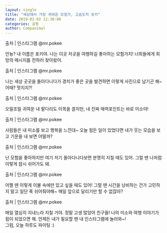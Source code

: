 ```yaml
---
layout: single
title: "세상에서 가장 귀여운 모험가, 고슴도치 포키"
date: 2019-02-02 12:30:00
categories: 감동
author: Companimal
---
```


출처 | 인스타그램 @mr.pokee

안뇽? 내 이름은 포키야. 나는 이곳 저곳을 여행하길 좋아하는 모험가지! 너희들에게 희망의 메시지를 전하러 찾아왔어.

출처 | 인스타그램 @mr.pokee

나는 세상 곳곳을 돌아다니다가 경치가 좋은 곳을 발견하면 이렇게 사진으로 남기곤 해~ 어때? 멋지지?!

출처 | 인스타그램 @mr.pokee

오밀조밀 귀여운 내 팔다리도 이목을 끌지만, 내 진짜 매력포인트는 바로 미소야!

출처 | 인스타그램 @mr.pokee

사람들은 내 미소를 보고 행복을 느낀대~ 오늘 힘든 일이 있었다면 내가 웃는 모습을 보고 기운을 내 보면 어떨까?

출처 | 인스타그램 @mr.pokee

난 모험을 좋아하지만 여기 저기 돌아다니다보면 분명히 지칠 때도 있어. 그럴 땐 나처럼 이렇게 잠시 쉬어가도 돼.

출처 | 인스타그램 @mr.pokee

어쩔 땐 이렇게 이불 속에만 있고 싶을 때도 있어! 그럴 땐 시간을 낭비하는 건가 고민하지 말고 일단 푹 쉬어줘야해~ 매일 앞으로 달리기만 할 수 없잖아?

출처 | 인스타그램 @mr.pokee

매일 열심히 지내느라 지칠 거야. 정말 고생 많았어 친구들! 나의 미소와 여행 이야기가 힘이 되었으면 해. 언제든 내가 필요할 땐 내 인스타그램에 놀러와~!  
 그럼, 오늘 하루도 파이팅 :)
